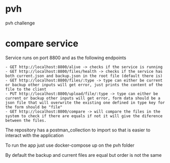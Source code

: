 # pvh
pvh challenge


# compare service
Service runs on port 8800 and as the following endpoints

    - GET http://localhost:8800/alive -> checks if the service is running
    - GET http://localhost:8800/files/health -> checks if the service has both current.json and backup.json in the root file (default there is)
    - GET http://localhost:8800/files/:type -> type can either be current or backup other inputs will get error, just prints the content of the file to the client
    - PUT http://localhost:8800/upload/file/:type -> type can either be current or backup other inputs will get error, form data should be a json file that will overwrite the existing one defined in type key for the form should be "file"
    - GET http://localhost:8800/compare -> will compare the files in the system to check if there are equals if not it will give the diference between the files.


The repository has a postman_collection to import so that is easier to interact with the application

To run the app just use docker-compose up on the pvh folder

By default the backup and current files are equal but order is not the same